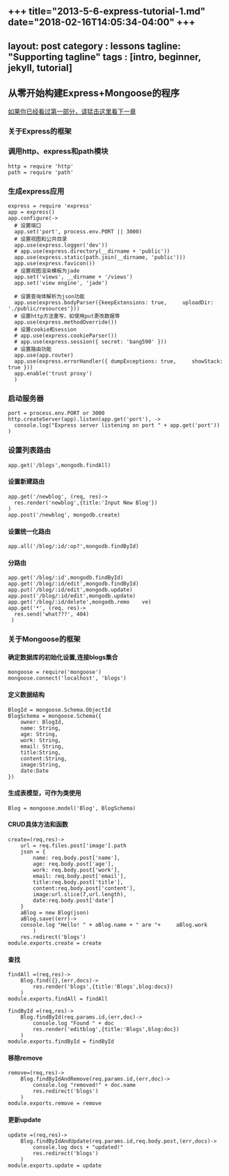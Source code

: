 +++
title="2013-5-6-express-tutorial-1.md"
date="2018-02-16T14:05:34-04:00"
+++
---
layout: post
category : lessons
tagline: "Supporting tagline"
tags : [intro, beginner, jekyll, tutorial]
---
## 从零开始构建Express+Mongoose的程序

[如果你已经看过第一部分，请猛击这里看下一章](http://linuxing3.github.io/lessons/2013/05/06/express-tutorial-2/)

### 关于Express的框架

### 调用http、express和path模块
    http = require 'http'
    path = require 'path'
### 生成express应用
    express = require 'express'
    app = express()
    app.configure(->
      # 设置端口
      app.set('port', process.env.PORT || 3000)
      # 设置视图和公共目录
      app.use(express.logger('dev'))
      # app.use(express.directory(__dirname + 'public'))
      app.use(express.static(path.join(__dirname, 'public')))
      app.use(express.favicon())
      # 设置视图渲染模板为jade
      app.set('views', __dirname + '/views')
      app.set('view engine', 'jade')

      # 设置查询体解析为json功能
      app.use(express.bodyParser({keepExtensions: true,     uploadDir: './public/resources'}))
      # 设置http方法重写，如使用put更改数据等
      app.use(express.methodOverride())
      # 设置cookie和session
      # app.use(express.cookieParser())
      # app.use(express.session({ secret: 'bang590' }))
      # 设置路由功能
      app.use(app.router)
      app.use(express.errorHandler({ dumpExceptions: true,     showStack: true }))
      app.enable('trust proxy')
      )

### 启动服务器
    port = process.env.PORT or 3000
    http.createServer(app).listen(app.get('port'), ->
      console.log("Express server listening on port " + app.get('port'))
    )

### 设置列表路由
    app.get('/blogs',mongodb.findAll)

#### 设置新建路由
    app.get('/newblog', (req, res)->
      res.render('newblog',{title:'Input New Blog'})
    )
    app.post('/newblog', mongodb.create)

#### 设置统一化路由
    app.all('/blog/:id/:op?',mongodb.findById)

#### 分路由
    app.get('/blog/:id',mongodb.findById)
    app.get('/blog/:id/edit',mongodb.findById)
    app.put('/blog/:id/edit',mongodb.update)
    app.post('/blog/:id/edit',mongodb.update)
    app.get('/blog/:id/delete',mongodb.remo    ve)
    app.get('*', (req, res)->
      res.send('what???', 404)
     )

### 关于Mongoose的框架

#### 确定数据库的初始化设置,连接blogs集合
    mongoose = require('mongoose')
    mongoose.connect('localhost', 'blogs')

#### 定义数据结构
    BlogId = mongoose.Schema.ObjectId
    BlogSchema = mongoose.Schema({
	    owner: BlogId,
	    name: String,
	    age: String,
	    work: String,
	    email: String,
	    title:String,
	    content:String,
	    image:String,
	    date:Date
    })

#### 生成表模型，可作为类使用
    Blog = mongoose.model('Blog', BlogSchema)
#### CRUD具体方法和函数
    create=(req,res)->
	    url = req.files.post['image'].path
	    json = {
		    name: req.body.post['name'],
		    age: req.body.post['age'],
		    work: req.body.post['work'],
		    email: req.body.post['email'],
		    title:req.body.post['title'],
		    content:req.body.post['content'],
		    image:url.slice(7,url.length),
		    date:req.body.post['date']
	    }
	    aBlog = new Blog(json)
	    aBlog.save((err)->
		console.log "Hello! " + aBlog.name + " are "+     aBlog.work
		    )
	    res.redirect('blogs')
    module.exports.create = create

#### 查找
    findAll =(req,res)->
	    Blog.find({},(err,docs)->
		    res.render('blogs',{title:'Blogs',blog:docs})
	    )
    module.exports.findAll = findAll

    findById =(req,res)->
	    Blog.findById(req.params.id,(err,doc)->
		    console.log "Found " + doc
		    res.render('editblog',{title:'Blogs',blog:doc})
	    )
    module.exports.findById = findById

#### 移除remove
    remove=(req,res)->
	    Blog.findByIdAndRemove(req.params.id,(err,doc)->
		    console.log "removed!" + doc.name
		    res.redirect('blogs')
	    )
    module.exports.remove = remove

#### 更新update
    update =(req,res)->
    	Blog.findByIdAndUpdate(req.params.id,req.body.post,(err,docs)->
		    console.log docs + "updated!"
		    res.redirect('blogs')
	    )
    module.exports.update = update

